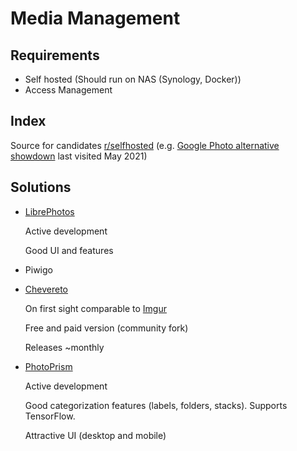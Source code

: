 # Media Management

## Requirements

* Self hosted (Should run on NAS (Synology, Docker))
* Access Management

## Index

Source for candidates [r/selfhosted](https://www.reddit.com/r/selfhosted) (e.g. [Google Photo alternative showdown](https://www.reddit.com/r/selfhosted/comments/lotc2e/google_photo_alternative_showdown/) last visited May 2021)   

## Solutions

* [LibrePhotos](https://github.com/LibrePhotos/librephotos)

    Active development

    Good UI and features

* Piwigo
* [Chevereto](https://github.com/Chevereto)
    
    On first sight comparable to [Imgur](https://imgur.com/)
    
    Free and paid version (community fork)

    Releases ~monthly
* [PhotoPrism](https://photoprism.pro/)

    Active development

    Good categorization features (labels, folders, stacks). Supports TensorFlow.

    Attractive UI (desktop and mobile)
